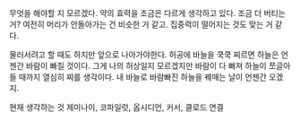 무엇을 해야할 지 모르겠다.
약의 효력을 조금은 다르게 생각하고 있다. 조금 더 버티는 거?
여전히 머리가 안돌아가는 건 비슷한 거 같고.
집중력이 떨어지는 것도 맞는 거 같다.

물러서려고 할 때도 하지만 앞으로 나아가야한다.
허공에 바늘을 쿡쿡 찌르면 하늘은 언젠간 바람이 빠질 것이다.
그게 나의 허상일지 모르겠지만 바람이 다 빠져 하늘이 쪼글아들 때까지 열심히 찌를 생각이다.
내 바늘로 바람빠진 하늘을 꿰매는 날이 언젠간 오겠지. 





현재 생각하는 것 제미나이, 코파일럿, 옵시디언, 커서, 클로드 연결